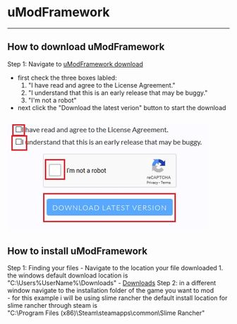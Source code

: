 # uModFramework
-----
## How to download uModFramework
Step 1: Navigate to [uModFramework download](https://umodframework.com/download.html)
  - first check the three boxes labled:
    1. "I have read and agree to the License Agreement."
    2. "I understand that this is an early release that may be buggy."
    3. "I'm not a robot"
  - next click the "Download the latest verion" button to start the download  
  
  ![alt text](https://github.com/GodlyJagex/Slime-Rancher/blob/master/umfdownload.jpg "umf download page")
  -----
  ## How to install uModFramework
  Step 1: Finding your files
    - Navigate to the location your file downloaded
      1. the windows default download location is "C:\Users\%UserName%\Downloads"
        - <a href="C:\Users\%UserName%\Downloads">Downloads</a>
  Step 2: in a different window navigate to the installation folder of the game you want to mod  
    - for this example i will be using slime rancher the default install location for slime rancher through steam is  
    "C:\Program Files (x86)\Steam\steamapps\common\Slime Rancher"  
  
